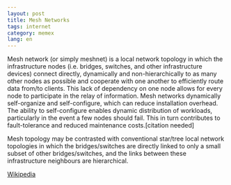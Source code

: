 ```yaml
---
layout: post
title: Mesh Networks
tags: internet
category: memex
lang: en
---
```

Mesh network (or simply meshnet) is a local network topology in which the infrastructure nodes (i.e. bridges, switches, and other infrastructure devices) connect directly, dynamically and non-hierarchically to as many other nodes as possible and cooperate with one another to efficiently route data from/to clients. This lack of dependency on one node allows for every node to participate in the relay of information. Mesh networks dynamically self-organize and self-configure, which can reduce installation overhead. The ability to self-configure enables dynamic distribution of workloads, particularly in the event a few nodes should fail. This in turn contributes to fault-tolerance and reduced maintenance costs.[citation needed]

Mesh topology may be contrasted with conventional star/tree local network topologies in which the bridges/switches are directly linked to only a small subset of other bridges/switches, and the links between these infrastructure neighbours are hierarchical.

[Wikipedia](https://en.wikipedia.org/wiki/Mesh_network)